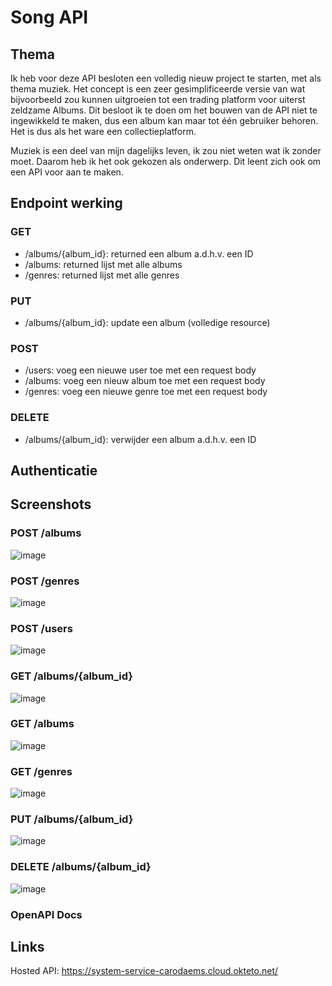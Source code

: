 # Song API

## Thema

Ik heb voor deze API besloten een volledig nieuw project te starten, met als thema muziek. Het concept is een zeer gesimplificeerde versie van wat bijvoorbeeld zou kunnen uitgroeien tot een trading platform voor uiterst zeldzame Albums. Dit besloot ik te doen om het bouwen van de API niet te ingewikkeld te maken, dus een album kan maar tot één gebruiker behoren. Het is dus als het ware een collectieplatform.

Muziek is een deel van mijn dagelijks leven, ik zou niet weten wat ik zonder moet. Daarom heb ik het ook gekozen als onderwerp. Dit leent zich ook om een API voor aan te maken.

## Endpoint werking

### GET

- /albums/{album_id}: returned een album a.d.h.v. een ID
- /albums: returned lijst met alle albums
- /genres: returned lijst met alle genres

### PUT

- /albums/{album_id}: update een album (volledige resource)

### POST

- /users: voeg een nieuwe user toe met een request body
- /albums: voeg een nieuw album toe met een request body
- /genres: voeg een nieuwe genre toe met een request body

### DELETE

- /albums/{album_id}: verwijder een album a.d.h.v. een ID

## Authenticatie



## Screenshots

### POST /albums
![image](https://user-images.githubusercontent.com/91262442/210816990-440d8e9c-17c8-4c19-9663-504394c386bd.png)

### POST /genres
![image](https://user-images.githubusercontent.com/91262442/210817897-d87c9fd6-7580-4914-937c-61bc20350594.png)

### POST /users
![image](https://user-images.githubusercontent.com/91262442/210818755-8e4bb152-250f-4e2d-b84b-0e7ee2bb8027.png)

### GET /albums/{album_id}
![image](https://user-images.githubusercontent.com/91262442/210819395-ebe17a4f-7827-40cf-8627-ddb995b78dc5.png)

### GET /albums
![image](https://user-images.githubusercontent.com/91262442/210819810-80d45d43-b058-42b4-9278-e043a40f8225.png)

### GET /genres
![image](https://user-images.githubusercontent.com/91262442/210819913-ddddfd3e-44b1-44dd-b2bf-fcb32c894ed6.png)

### PUT /albums/{album_id}
![image](https://user-images.githubusercontent.com/91262442/210820874-18b82f89-0c62-47bc-8bf6-bc5d362dd2e9.png)

### DELETE /albums/{album_id}
![image](https://user-images.githubusercontent.com/91262442/210821297-92315b4a-e2a5-4353-a5ac-fab69407d87c.png)


### OpenAPI Docs



## Links

Hosted API: https://system-service-carodaems.cloud.okteto.net/
